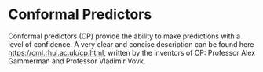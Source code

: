 # Conformal Predictors
Conformal predictors (CP) provide the ability to make predictions with a level of confidence. A very clear and concise description can be found here https://cml.rhul.ac.uk/cp.html, written by the inventors of CP: Professor Alex Gammerman and Professor Vladimir Vovk.
